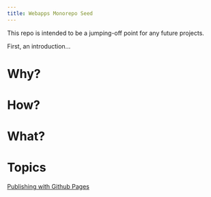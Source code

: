 ```yaml
---
title: Webapps Monorepo Seed
---
```


This repo is intended to be a jumping-off point for any future projects.

First, an introduction...

# Why?

# How?

# What?

# Topics
[Publishing with Github Pages](/publishing-with-github-pages)
